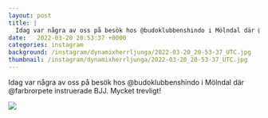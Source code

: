 ```yaml
---
layout: post
title: |
  Idag var några av oss på besök hos @budoklubbenshindo i Mölndal där @farbrorpete instruerade BJJ
date:   2022-03-20 20:53:37 +0000
categories: instagram
background: /instagram/dynamixherrljunga/2022-03-20_20-53-37_UTC.jpg
thumbnail: /instagram/dynamixherrljunga/2022-03-20_20-53-37_UTC.jpg
---
```

Idag var några av oss på besök hos @budoklubbenshindo i Mölndal där @farbrorpete instruerade BJJ. Mycket trevligt! 



<img src='/www-dynamix-herrljunga/instagram/dynamixherrljunga/2022-03-20_20-53-37_UTC.jpg' class='img-fluid' />
